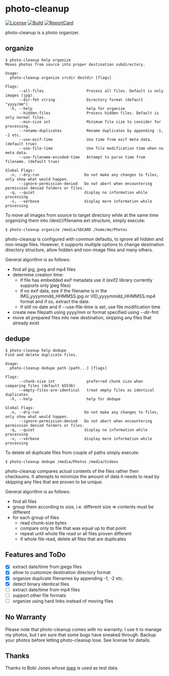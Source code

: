 photo-cleanup
=============

[![License][License-Image]][License-Url]
[![Build][Build-Status-Image]][Build-Status-Url]
[![ReportCard][ReportCard-Image]][ReportCard-Url]

photo-cleanup is a photo organizer.

## organize

```
$ photo-cleanup help organize
Moves photos from source into proper destination subdirectory.

Usage:
  photo-cleanup organize srcdir destdir [flags]

Flags:
      --all-files                   Process all files. Default is only images (jpg).
      --dir-fmt string              Directory format (default "yyyy/mm")
  -h, --help                        help for organize
      --hidden-files                Process hidden files. Default is only normal files.
      --min-size int                Minimum file size to consider for processing.
      --rename-duplicates           Rename duplicates by appending -1, -2 etc.
      --use-exif-time               Use time from exif meta data. (default true)
      --use-file-time               Use file modification time when no meta data.
      --use-filename-encoded-time   Attempt to parse time from filename. (default true)

Global Flags:
  -n, --dry-run                    Do not make any changes to files, only show what would happen.
      --ignore-permission-denied   Do not abort when encountering permission denied folders or files.
  -q, --quiet                      display no information while processing
  -v, --verbose                    display more information while processing
```

To move all images from source to target directory while at the same time
organizing them into /dest/<YEAR>/<MONTH>/filename.ext structure, simply execute:

    $ photo-cleanup organize /media/SDCARD /home/me/Photos

photo-cleanup is configured with common defaults, to ignore all hidden and
non-image files. However, it supports multiple options to change destination
directory structure, allow hidden and non-image files and many others.

General algorithm is as follows:
- find all jpg, jpeg and mp4 files
- determine creation time:
  - if file has embedded exif metadata use it (exif2 library currently supports
    only jpeg files)
  - if no exif data, see if the filename is in the IMG_yyyymmdd_HHMMSS.jpg or
  VID_yyyymmdd_HHMMSS.mp4 format and if so, extract the date.
  - if still no date and if --use-file-time is set, use file modification time
- create new filepath using yyyy/mm or format specified using --dir-fmt
- move all prepared files into new destination, skipping any files that already
  exist

## dedupe

```
$ photo-cleanup help dedupe
Find and delete duplicate files.

Usage:
  photo-cleanup dedupe path [path...] [flags]

Flags:
      --chunk-size int              preferred chunk size when comparing files (default 65536)
      --empty-files-are-identical   treat empty files as identical duplicates
  -h, --help                        help for dedupe

Global Flags:
  -n, --dry-run                    Do not make any changes to files, only show what would happen.
      --ignore-permission-denied   Do not abort when encountering permission denied folders or files.
  -q, --quiet                      display no information while processing
  -v, --verbose                    display more information while processing
```

To delete all duplicate files from couple of paths simply execute:

    $ photo-cleanup dedupe /media/Photos /media/Videos

photo-cleanup compares actual contents of the files rather then checksums. It
attempts to minimize the amount of data it needs to read by skipping any files
that are proven to be unique.

General algorithm is as follows:
- find all files
- group them according to size, i.e. different size => contents must be
  different
- for each group of files
  - read chunk-size bytes
  - compare only to file that was equal up to that point
  - repeat until whole file read or all files proven different
  - if whole file read, delete all files that are duplicates

## Features and ToDo
- [x] extract date/time from jpegs files
- [x] allow to customize destination directory format
- [x] organize duplicate filenames by appending -1, -2 etc.
- [x] detect binary identical files
- [ ] extract date/time from mp4 files
- [ ] support other file formats
- [ ] organize using hard links instead of moving files

## No Warranty

Please note that photo-cleanup comes with no warranty. I use it to manage my
photos, but I am sure that some bugs have sneaked through. Backup your photos
before letting photo-cleanup lose. See license for details.

## Thanks

Thanks to Bobi Jones whose
[jpeg](http://www.publicdomainpictures.net/view-image.php?image=22282) is used
as test data.

[License-Url]: https://opensource.org/licenses/Apache-2.0
[License-Image]: https://img.shields.io/badge/license-Apache%202.0-blue.svg?maxAge=2592000
[Build-Status-Url]: http://travis-ci.org/mikijov/photo-cleanup
[Build-Status-Image]: https://travis-ci.org/mikijov/photo-cleanup.svg?branch=master
[ReportCard-Url]: https://goreportcard.com/report/github.com/mikijov/photo-cleanup
[ReportCard-Image]: https://goreportcard.com/badge/github.com/mikijov/photo-cleanup
